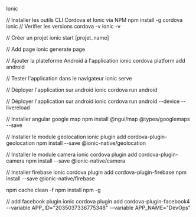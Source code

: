Ionic

// Installer les outils CLI Cordova et Ionic via NPM
npm install -g cordova ionic
// Verifier les versions
cordova -v
ionic -v

// Créer un projet
ionic start [projet_name]

// Add page
ionic generate page

// Ajouter la plateforme Android à l'application
ionic cordova platform add android

// Tester l'application dans le navigateur
ionic serve

// Déployer l'application sur android
ionic cordova run android

// Déployer l'application sur android
ionic cordova run android --device --livereload

// Installer angular google map
npm install @ngui/map @types/googlemaps --save

// Installer le module geolocation
ionic plugin add cordova-plugin-geolocation
npm install --save @ionic-native/geolocation

// Installer le module camera
ionic cordova plugin add cordova-plugin-camera
npm install --save @ionic-native/camera

// Installer firebase
ionic cordova plugin add cordova-plugin-firebase
npm install --save @ionic-native/firebase

npm cache clean -f
npm install npm -g

// add facebook plugin
ionic cordova plugin add cordova-plugin-facebook4 --variable APP_ID="2035037336775348" --variable APP_NAME="DevOps"